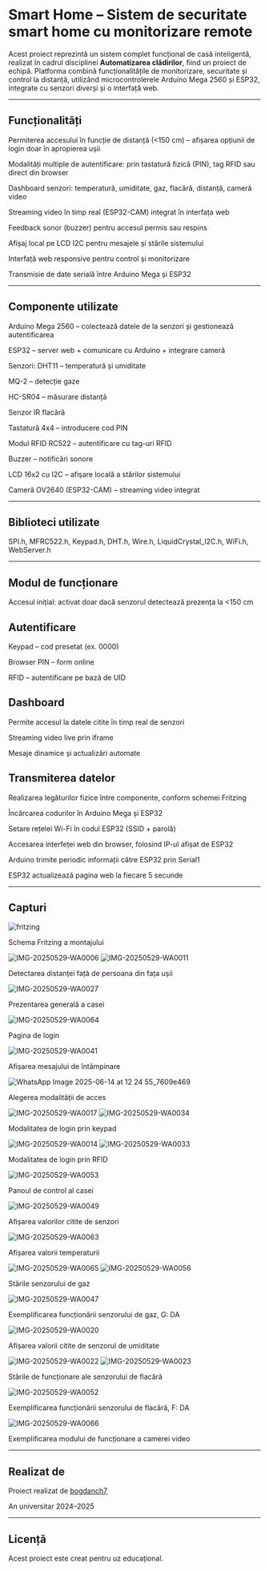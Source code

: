 # Smart Home – Sistem de securitate smart home cu monitorizare remote
Acest proiect reprezintă un sistem complet funcțional de casă inteligentă, realizat în cadrul disciplinei **Automatizarea clădirilor**, fiind un proiect de echipă. Platforma combină funcționalitățile de monitorizare, securitate și control la distanță, utilizând microcontrolerele Arduino Mega 2560 și ESP32, integrate cu senzori diverși și o interfață web.

---

## Funcționalități
Permiterea accesului în funcție de distanță (<150 cm) – afișarea opțiunii de login doar în apropierea ușii

Modalități multiple de autentificare: prin tastatură fizică (PIN), tag RFID sau direct din browser

Dashboard senzori: temperatură, umiditate, gaz, flacără, distanță, cameră video

Streaming video în timp real (ESP32-CAM) integrat în interfața web

Feedback sonor (buzzer) pentru accesul permis sau respins

Afișaj local pe LCD I2C pentru mesajele și stările sistemului

Interfață web responsive pentru control și monitorizare

Transmisie de date serială între Arduino Mega și ESP32

---

## Componente utilizate
Arduino Mega 2560 – colectează datele de la senzori și gestionează autentificarea

ESP32 – server web + comunicare cu Arduino + integrare cameră

Senzori:
DHT11 – temperatură și umiditate

MQ-2 – detecție gaze

HC-SR04 – măsurare distanță

Senzor IR flacără

Tastatură 4x4 – introducere cod PIN

Modul RFID RC522 – autentificare cu tag-uri RFID

Buzzer – notificări sonore

LCD 16x2 cu I2C – afișare locală a stărilor sistemului

Cameră OV2640 (ESP32-CAM) – streaming video integrat

---

## Biblioteci utilizate

SPI.h, MFRC522.h, Keypad.h, DHT.h, Wire.h, LiquidCrystal_I2C.h, WiFi.h, WebServer.h

---

## Modul de funcționare
Accesul inițial: activat doar dacă senzorul detectează prezența la <150 cm

## Autentificare
Keypad – cod presetat (ex. 0000)

Browser PIN – form online

RFID – autentificare pe bază de UID

## Dashboard
Permite accesul la datele citite în timp real de senzori

Streaming video live prin iframe

Mesaje dinamice și actualizări automate

## Transmiterea datelor
Realizarea legăturilor fizice între componente, conform schemei Fritzing

Încărcarea codurilor în Arduino Mega și ESP32

Setare rețelei Wi-Fi în codul ESP32 (SSID + parolă)

Accesarea interfeței web din browser, folosind IP-ul afișat de ESP32

Arduino trimite periodic informații către ESP32 prin Serial1

ESP32 actualizează pagina web la fiecare 5 secunde

---

## Capturi

![fritzing](https://github.com/user-attachments/assets/646f588b-4d35-483b-994a-760de7bb2d2f)

Schema Fritzing a montajului

![IMG-20250529-WA0006](https://github.com/user-attachments/assets/81f64fd6-d36c-42c1-b81c-480f87ef3d47)
![IMG-20250529-WA0011](https://github.com/user-attachments/assets/e18ce6e9-aaad-4ea9-8916-0845a5aa3e6e)

Detectarea distanței față de persoana din fața ușii

![IMG-20250529-WA0027](https://github.com/user-attachments/assets/40f6454c-a7d9-42c0-9f96-e8c65c0d7059)

Prezentarea generală a casei

![IMG-20250529-WA0064](https://github.com/user-attachments/assets/0f5a831c-e488-4923-a1df-bbdaf233f878)

Pagina de login

![IMG-20250529-WA0041](https://github.com/user-attachments/assets/0977cf1f-0892-477a-9cce-814be6edbab4)

Afișarea mesajului de întâmpinare

![WhatsApp Image 2025-06-14 at 12 24 55_7609e469](https://github.com/user-attachments/assets/17964355-c624-4d25-9516-250c0f9e4f90)

Alegerea modalității de acces

![IMG-20250529-WA0017](https://github.com/user-attachments/assets/eb004b72-1e4b-4ff2-93d1-fcb2085d62e6)
![IMG-20250529-WA0034](https://github.com/user-attachments/assets/54d8e326-db5e-4e62-9f0e-6b583f631af0)

Modalitatea de login prin keypad

![IMG-20250529-WA0014](https://github.com/user-attachments/assets/fef2d041-8462-4d68-aeaa-96214ea6f8f3)
![IMG-20250529-WA0033](https://github.com/user-attachments/assets/a14376d8-154b-4181-8e89-3d0969df0573)

Modalitatea de login prin RFID

![IMG-20250529-WA0053](https://github.com/user-attachments/assets/9426d0e4-d195-44b2-9156-abf81ae4ad6a)

Panoul de control al casei

![IMG-20250529-WA0049](https://github.com/user-attachments/assets/e67f2fae-2433-44df-ab85-44e4f00381ea)

Afișarea valorilor citite de senzori

![IMG-20250529-WA0063](https://github.com/user-attachments/assets/9601a8a1-39c7-44c6-acf7-3bc4f7a41a6c)

Afișarea valorii temperaturii

![IMG-20250529-WA0065](https://github.com/user-attachments/assets/62b04703-cf9e-482f-ba0c-4687680ea5b1)
![IMG-20250529-WA0056](https://github.com/user-attachments/assets/eb03a51a-c585-4e31-96bb-e9fb639630d3)

Stările senzorului de gaz

![IMG-20250529-WA0047](https://github.com/user-attachments/assets/37d14e5d-b341-4845-a577-c6851baddf15)

Exemplificarea funcționării senzorului de gaz, G: DA

![IMG-20250529-WA0020](https://github.com/user-attachments/assets/97044a37-6d84-48b8-bcb6-8c34a428bb44)

Afișarea valorii citite de senzorul de umiditate

![IMG-20250529-WA0022](https://github.com/user-attachments/assets/47c0ad95-ede9-45d2-8c6f-c465e5bc68ac)
![IMG-20250529-WA0023](https://github.com/user-attachments/assets/c2b96cd3-f6e6-4345-99e8-9b85b773efbd)

Stările de funcționare ale senzorului de flacără

![IMG-20250529-WA0052](https://github.com/user-attachments/assets/45cdbd79-cbc9-40ee-b4ec-f7fe02d64142)

Exemplificarea funcționării senzorului de flacără, F: DA

![IMG-20250529-WA0066](https://github.com/user-attachments/assets/c5b2caa8-d3a3-431b-ad4e-e1bc11a8b3f1)

Exemplificarea modului de funcționare a camerei video

---

## Realizat de
Proiect realizat de [bogdanch7](https://github.com/bogdanch7)

An universitar 2024–2025

---

## Licență
Acest proiect este creat pentru uz educațional.
